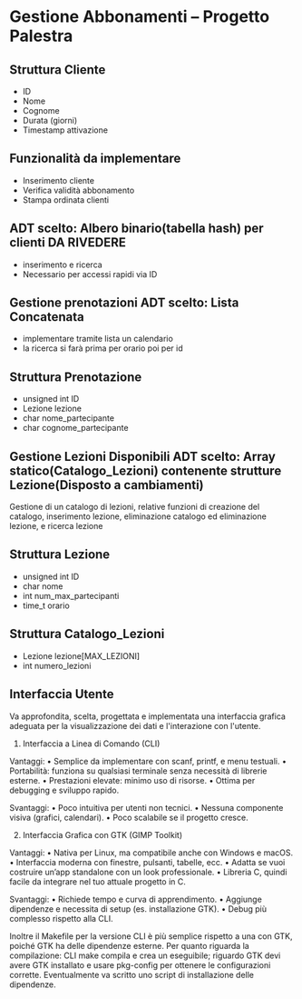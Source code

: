 # Gestione Abbonamenti – Progetto Palestra

## Struttura Cliente
- ID
- Nome
- Cognome
- Durata (giorni)
- Timestamp attivazione

## Funzionalità da implementare
- Inserimento cliente 
- Verifica validità abbonamento
- Stampa ordinata clienti

## ADT scelto: Albero binario(tabella hash) per clienti DA RIVEDERE
- inserimento e ricerca
- Necessario per accessi rapidi via ID


## Gestione prenotazioni ADT scelto: Lista Concatenata
- implementare tramite lista un calendario
- la ricerca si farà prima per orario poi per id



## Struttura Prenotazione
- unsigned int ID
-  Lezione lezione
-  char nome_partecipante
-  char cognome_partecipante
  
## Gestione Lezioni Disponibili ADT scelto: Array statico(Catalogo_Lezioni) contenente strutture Lezione(Disposto a cambiamenti)
  
  Gestione di un catalogo di lezioni, relative funzioni di creazione del catalogo, inserimento lezione, eliminazione catalogo ed eliminazione lezione, e ricerca lezione
  
## Struttura Lezione
- unsigned int ID
- char nome
- int num_max_partecipanti
- time_t orario

## Struttura Catalogo_Lezioni
- Lezione lezione[MAX_LEZIONI]
- int numero_lezioni

## Interfaccia Utente

Va approfondita, scelta, progettata e implementata una interfaccia grafica adeguata per la visualizzazione dei dati e l'interazione con l'utente.


 1. Interfaccia a Linea di Comando (CLI)

 Vantaggi:
	•	Semplice da implementare con scanf, printf, e menu testuali.
	•	Portabilità: funziona su qualsiasi terminale senza necessità di librerie esterne.
	•	Prestazioni elevate: minimo uso di risorse.
	•	Ottima per debugging e sviluppo rapido.

 Svantaggi:
	•	Poco intuitiva per utenti non tecnici.
	•	Nessuna componente visiva (grafici, calendari).
	•	Poco scalabile se il progetto cresce.


 2. Interfaccia Grafica con GTK (GIMP Toolkit)

 Vantaggi:
	•	Nativa per Linux, ma compatibile anche con Windows e macOS.
	•	Interfaccia moderna con finestre, pulsanti, tabelle, ecc.
	•	Adatta se vuoi costruire un’app standalone con un look professionale.
	•	Libreria C, quindi facile da integrare nel tuo attuale progetto in C.

 Svantaggi:
	•	Richiede tempo e curva di apprendimento.
	•	Aggiunge dipendenze e necessita di setup (es. installazione GTK).
	•	Debug più complesso rispetto alla CLI.

Inoltre il Makefile per la versione CLI è più semplice rispetto a una con GTK, poiché GTK ha delle dipendenze esterne. Per quanto riguarda la compilazione: CLI make compila e crea un eseguibile; riguardo GTK devi avere GTK installato e usare pkg-config per ottenere le configurazioni corrette. Eventualmente va scritto uno script di installazione delle dipendenze.


